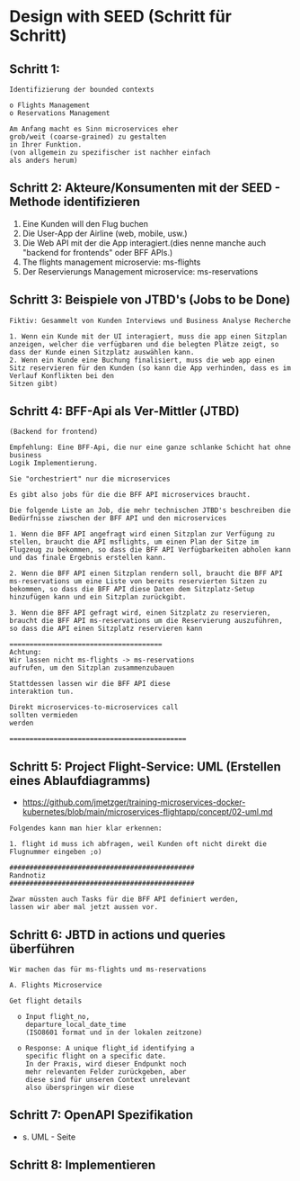 # Design with SEED (Schritt für Schritt) 

## Schritt 1:

```
Identifizierung der bounded contexts 

o Flights Management
o Reservations Management 

Am Anfang macht es Sinn microservices eher 
grob/weit (coarse-grained) zu gestalten 
in Ihrer Funktion. 
(von allgemein zu spezifischer ist nachher einfach 
als anders herum) 
```

## Schritt 2: Akteure/Konsumenten mit der SEED - Methode identifizieren

  1. Eine Kunden will den Flug buchen 
  1. Die User-App der Airline (web, mobile, usw.)
  1. Die Web API mit der die App interagiert.(dies nenne manche auch "backend for frontends" oder BFF APIs.)
  1. The flights management microservie: ms-flights
  1. Der Reservierungs Management microservice: ms-reservations 

## Schritt 3: Beispiele von JTBD's (Jobs to be Done) 

```
Fiktiv: Gesammelt von Kunden Interviews und Business Analyse Recherche

1. Wenn ein Kunde mit der UI interagiert, muss die app einen Sitzplan anzeigen, welcher die verfügbaren und die belegten Plätze zeigt, so dass der Kunde einen Sitzplatz auswählen kann. 
2. Wenn ein Kunde eine Buchung finalisiert, muss die web app einen Sitz reservieren für den Kunden (so kann die App verhinden, dass es im Verlauf Konflikten bei den 
Sitzen gibt)
```

## Schritt 4: BFF-Api als Ver-Mittler (JTBD)

```
(Backend for frontend) 

Empfehlung: Eine BFF-Api, die nur eine ganze schlanke Schicht hat ohne business
Logik Implementierung. 

Sie "orchestriert" nur die microservices 

Es gibt also jobs für die die BFF API microservices braucht.

Die folgende Liste an Job, die mehr technischen JTBD's beschreiben die Bedürfnisse ziwschen der BFF API und den microservices 

1. Wenn die BFF API angefragt wird einen Sitzplan zur Verfügung zu stellen, braucht die API msflights, um einen Plan der Sitze im Flugzeug zu bekommen, so dass die BFF API Verfügbarkeiten abholen kann und das finale Ergebnis erstellen kann.

2. Wenn die BFF API einen Sitzplan rendern soll, braucht die BFF API ms-reservations um eine Liste von bereits reservierten Sitzen zu bekommen, so dass die BFF API diese Daten dem Sitzplatz-Setup hinzufügen kann und ein Sitzplan zurückgibt. 

3. Wenn die BFF API gefragt wird, einen Sitzplatz zu reservieren, braucht die BFF API ms-reservations um die Reservierung auszuführen, so dass die API einen Sitzplatz reservieren kann

======================================
Achtung:
Wir lassen nicht ms-flights -> ms-reservations
aufrufen, um den Sitzplan zusammenzubauen 

Stattdessen lassen wir die BFF API diese 
interaktion tun. 

Direkt microservices-to-microservices call
sollten vermieden 
werden

============================================
```

## Schritt 5: Project Flight-Service: UML (Erstellen eines Ablaufdiagramms) 

  * https://github.com/jmetzger/training-microservices-docker-kubernetes/blob/main/microservices-flightapp/concept/02-uml.md

```
Folgendes kann man hier klar erkennen:

1. flight id muss ich abfragen, weil Kunden oft nicht direkt die Flugnummer eingeben ;o) 

##############################################
Randnotiz 
##############################################

Zwar müssten auch Tasks für die BFF API definiert werden,
lassen wir aber mal jetzt aussen vor. 
```

## Schritt 6: JBTD in actions und queries überführen 

```
Wir machen das für ms-flights und ms-reservations

A. Flights Microservice 

Get flight details 

  o Input flight_no,
    departure_local_date_time 
    (ISO8601 format und in der lokalen zeitzone)

  o Response: A unique flight_id identifying a 
    specific flight on a specific date. 
    In der Praxis, wird dieser Endpunkt noch
    mehr relevanten Felder zurückgeben, aber 
    diese sind für unseren Context unrelevant 
    also überspringen wir diese

```

## Schritt 7: OpenAPI Spezifikation 

  * s. UML - Seite

## Schritt 8: Implementieren 

